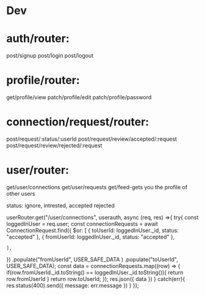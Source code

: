 # Dev 
# auth/router:
post/signup
post/login
post/logout

# profile/router:
get/profile/view
patch/profile/edit
patch/profile/password

# connection/request/router:
post/request/:status/:userId
post/request/review/accepted/:request
post/request/review/rejected/:request

# user/router:
get/user/connections
get/user/requests
get/feed-gets you the profile of other users 

status: ignore,  intrested, accepted rejected

userRouter.get("/user/connections", userauth, async (req, res) =>{
    try{
const loggedInUser = req.user;
const connectionRequests = await ConnectionRequest.find({
    $or: [
        { toUserId: loggedInUser._id, status: "accepted" },
        { fromUserId: loggedInUser._id, status: "accepted" },

    ],
})
  .populate("fromUserId", USER_SAFE_DATA )
  .populate("toUserId", USER_SAFE_DATA);
const data = connectionRequests.map((row) => {
if(row.fromUserId._id.toString() == loggedInUser._id.toString()){
   return row.fromUserId
 }
 return row.toUserId;
 });
res.json({ data })
    } catch(err){
res.status(400).send({ message: err.message })
    }
});